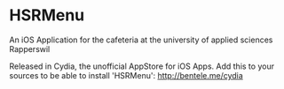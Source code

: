HSRMenu
=======

An iOS Application for the cafeteria at the university of applied sciences Rapperswil

Released in Cydia, the unofficial AppStore for iOS Apps. Add this to your sources to be able to install 'HSRMenu': http://bentele.me/cydia
